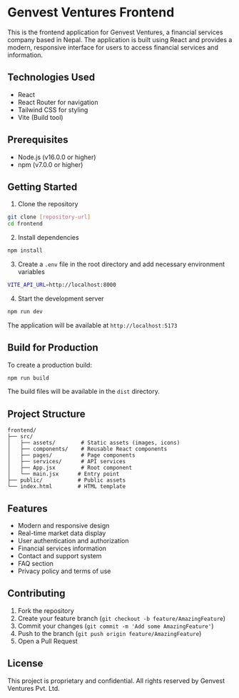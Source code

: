 # Genvest Ventures Frontend

This is the frontend application for Genvest Ventures, a financial services company based in Nepal. The application is built using React and provides a modern, responsive interface for users to access financial services and information.

## Technologies Used

- React
- React Router for navigation
- Tailwind CSS for styling
- Vite (Build tool)

## Prerequisites

- Node.js (v16.0.0 or higher)
- npm (v7.0.0 or higher)

## Getting Started

1. Clone the repository

```bash
git clone [repository-url]
cd frontend
```

2. Install dependencies

```bash
npm install
```

3. Create a `.env` file in the root directory and add necessary environment variables

```bash
VITE_API_URL=http://localhost:8000
```

4. Start the development server

```bash
npm run dev
```

The application will be available at `http://localhost:5173`

## Build for Production

To create a production build:

```bash
npm run build
```

The build files will be available in the `dist` directory.

## Project Structure

```
frontend/
├── src/
│   ├── assets/        # Static assets (images, icons)
│   ├── components/    # Reusable React components
│   ├── pages/         # Page components
│   ├── services/      # API services
│   ├── App.jsx        # Root component
│   └── main.jsx      # Entry point
├── public/           # Public assets
└── index.html        # HTML template
```

## Features

- Modern and responsive design
- Real-time market data display
- User authentication and authorization
- Financial services information
- Contact and support system
- FAQ section
- Privacy policy and terms of use

## Contributing

1. Fork the repository
2. Create your feature branch (`git checkout -b feature/AmazingFeature`)
3. Commit your changes (`git commit -m 'Add some AmazingFeature'`)
4. Push to the branch (`git push origin feature/AmazingFeature`)
5. Open a Pull Request

## License

This project is proprietary and confidential. All rights reserved by Genvest Ventures Pvt. Ltd.
